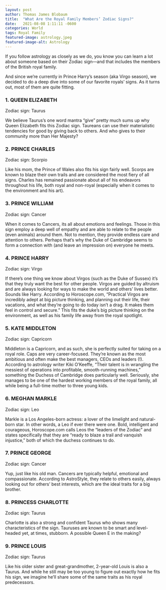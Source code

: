 ```yaml
---
layout: post 
author: Thomas James Blobaum 
title:  "What Are the Royal Family Members’ Zodiac Signs?"
date:   2021-08-08 1:11:11 -0600
categories: World
tags: Royal Family
featured-image: astrology.jpeg
featured-image-alt: Astrology
---
```


If you follow astrology as closely as we do, you know you can learn a lot about someone based on their Zodiac sign—and that includes the members of the British royal family.

And since we’re currently in Prince Harry’s season (aka Virgo season), we decided to do a deep dive into some of our favorite royals’ signs. As it turns out, most of them are quite fitting.

### 1. QUEEN ELIZABETH
Zodiac sign: Taurus

We believe Taurus’s one word mantra “give” pretty much sums up why Queen Elizabeth fits this Zodiac sign. Taureans can use their materialistic tendencies for good by giving back to others. And who gives to their community more than Her Majesty?

### 2. PRINCE CHARLES
Zodiac sign: Scorpio

Like his mom, the Prince of Wales also fits his sign fairly well. Scorps are known to blaze their own trails and are considered the most fiery of all signs. Charles has remained passionate about all of his endeavors throughout his life, both royal and non-royal (especially when it comes to the environment and his art).

### 3. PRINCE WILLIAM
Zodiac sign: Cancer

When it comes to Cancers, its all about emotions and feelings. Those in this sign employ a deep well of empathy and are able to relate to the people (even animals) around them. Not to mention, they provide endless care and attention to others. Perhaps that’s why the Duke of Cambridge seems to form a connection with (and leave an impression on) everyone he meets.

### 4. PRINCE HARRY
Zodiac sign: Virgo

If there’s one thing we know about Virgos (such as the Duke of Sussex) it’s that they truly want the best for other people. Virgos are guided by altruism and are always looking for ways to make the world and others’ lives better. Sounds like Harry. According to Horoscope.com, “Practical Virgos are incredibly adept at big picture thinking, and planning out their life, their vacations, and what they’re going to do today isn’t a drag. It makes them feel in control and secure.” This fits the duke’s big picture thinking on the environment, as well as his family life away from the royal spotlight.

### 5. KATE MIDDLETON
Zodiac sign: Capricorn

Middleton is a Capricorn, and as such, she is perfectly suited for taking on a royal role. Caps are very career-focused. They’re known as the most ambitious and often make the best managers, CEOs and leaders (!). According to astrology writer Kiki O’Keeffe, “Their talent is in wrangling the messiest of operations into profitable, smooth-running machines,” something the Duchess of Cambridge does particularly well. Seriously, she manages to be one of the hardest working members of the royal family, all while being a full-time mother to three young kids.

### 6. MEGHAN MARKLE
Zodiac sign: Leo

Markle is a Los Angeles-born actress: a lover of the limelight and natural-born star. In other words, a Leo if ever there were one. Bold, intelligent and courageous, Horoscope.com calls Leos the “leaders of the Zodiac” and states specifically that they are “ready to blaze a trail and vanquish injustice,” both of which the duchess continues to do.

### 7. PRINCE GEORGE
Zodiac sign: Cancer

Yup, just like his old man. Cancers are typically helpful, emotional and compassionate. According to AstroStyle, they relate to others easily, always looking out for others’ best interests, which are the ideal traits for a big brother.

### 8. PRINCESS CHARLOTTE
Zodiac sign: Taurus

Charlotte is also a strong and confident Taurus who shows many characteristics of the sign. Tauruses are known to be smart and level-headed yet, at times, stubborn. A possible Queen E in the making?

### 9. PRINCE LOUIS
Zodiac sign: Taurus

Like his older sister and great-grandmother, 2-year-old Louis is also a Taurus. And while he still may be too young to figure out exactly how he fits his sign, we imagine he’ll share some of the same traits as his royal predecessors.